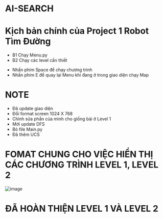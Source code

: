 # AI-SEARCH

# Kịch bản chính của Project 1 Robot Tìm Đường
 + B1	Chạy Menu.py
 + B2  Chạy các level cần thiết
- Nhấn phím Space để chạy chương trình
- Nhấn phím E để quay lại Menu khi đang ở trong giao diện chạy Map

# NOTE
 + Đã update giao diện
 + Đổi format screen 1024 X 768
 + Chỉnh sửa phần của mình cho giống bài ở Level 1
 + Mới update DFS
 + Bỏ file Main.py
 + Đã thêm UCS

# FOMAT CHUNG CHO VIỆC HIỂN THỊ CÁC CHƯƠNG TRÌNH LEVEL 1, LEVEL 2
![image](https://github.com/TrietTruong2243/AI-SEARCH/assets/95559644/0fa734bc-d8ef-48f1-99a2-8cd182bb3acc)

# ĐÃ HOÀN THIỆN LEVEL 1 VÀ LEVEL 2
